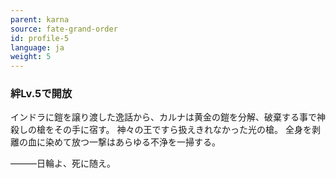 ```yaml
---
parent: karna
source: fate-grand-order
id: profile-5
language: ja
weight: 5
---
```


### 絆Lv.5で開放

インドラに鎧を譲り渡した逸話から、カルナは黄金の鎧を分解、破棄する事で神殺しの槍をその手に宿す。
神々の王ですら扱えきれなかった光の槍。
全身を剥離の血に染めて放つ一撃はあらゆる不浄を一掃する。

―――日輪よ、死に随え。
